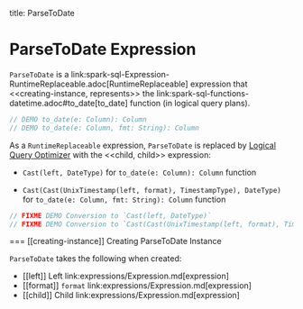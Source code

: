 title: ParseToDate

# ParseToDate Expression

`ParseToDate` is a link:spark-sql-Expression-RuntimeReplaceable.adoc[RuntimeReplaceable] expression that <<creating-instance, represents>> the link:spark-sql-functions-datetime.adoc#to_date[to_date] function (in logical query plans).

```scala
// DEMO to_date(e: Column): Column
// DEMO to_date(e: Column, fmt: String): Column
```

As a `RuntimeReplaceable` expression, `ParseToDate` is replaced by [Logical Query Optimizer](../Optimizer.md#ReplaceExpressions) with the <<child, child>> expression:

* `Cast(left, DateType)` for `to_date(e: Column): Column` function

* `Cast(Cast(UnixTimestamp(left, format), TimestampType), DateType)` for `to_date(e: Column, fmt: String): Column` function

```scala
// FIXME DEMO Conversion to `Cast(left, DateType)`
// FIXME DEMO Conversion to `Cast(Cast(UnixTimestamp(left, format), TimestampType), DateType)`
```

=== [[creating-instance]] Creating ParseToDate Instance

`ParseToDate` takes the following when created:

* [[left]] Left link:expressions/Expression.md[expression]
* [[format]] `format` link:expressions/Expression.md[expression]
* [[child]] Child link:expressions/Expression.md[expression]
